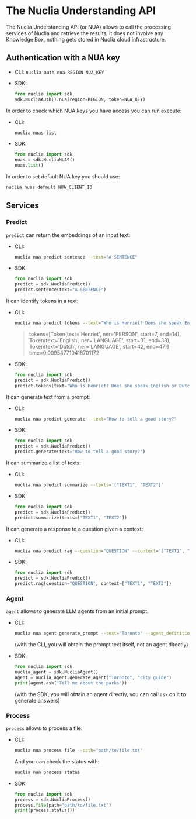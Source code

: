 # The Nuclia Understanding API

The Nuclia Understanding API (or NUA) allows to call the processing services of Nuclia and retrieve the results, it does not involve any Knowledge Box, nothing gets stored in Nuclia cloud infrastructure.

## Authentication with a NUA key

- CLI: `nuclia auth nua REGION NUA_KEY`
- SDK:

  ```python
  from nuclia import sdk
  sdk.NucliaAuth().nua(region=REGION, token=NUA_KEY)
  ```

In order to check which NUA keys you have access you can run execute:

- CLI:

  ```bash
  nuclia nuas list
  ```

- SDK:

  ```python
  from nuclia import sdk
  nuas = sdk.NucliaNUAS()
  nuas.list()
  ```

In order to set default NUA key you should use:

```bash
nuclia nuas default NUA_CLIENT_ID
```

## Services

### Predict

`predict` can return the embeddings of an input text:

- CLI:

  ```bash
  nuclia nua predict sentence --text="A SENTENCE"
  ```

- SDK:

  ```python
  from nuclia import sdk
  predict = sdk.NucliaPredict()
  predict.sentence(text="A SENTENCE")
  ```

It can identify tokens in a text:

- CLI:

  ```bash
  nuclia nua predict tokens --text="Who is Henriet? Does she speak English or Dutch?"
  ```

  > tokens=[Token(text='Henriet', ner='PERSON', start=7, end=14), Token(text='English', ner='LANGUAGE', start=31, end=38), Token(text='Dutch', ner='LANGUAGE', start=42, end=47)] time=0.009547710418701172

- SDK:

  ```python
  from nuclia import sdk
  predict = sdk.NucliaPredict()
  predict.tokens(text="Who is Henriet? Does she speak English or Dutch?")
  ```

It can generate text from a prompt:

- CLI:

  ```bash
  nuclia nua predict generate --text="How to tell a good story?"
  ```

- SDK:

  ```python
  from nuclia import sdk
  predict = sdk.NucliaPredict()
  predict.generate(text="How to tell a good story?")
  ```

It can summarize a list of texts:

- CLI:

  ```bash
  nuclia nua predict summarize --texts='["TEXT1", "TEXT2"]'
  ```

- SDK:

  ```python
  from nuclia import sdk
  predict = sdk.NucliaPredict()
  predict.summarize(texts=["TEXT1", "TEXT2"])
  ```

It can generate a response to a question given a context:

- CLI:

  ```bash
  nuclia nua predict rag --question="QUESTION" --context='["TEXT1", "TEXT2"]'
  ```

- SDK:

  ```python
  from nuclia import sdk
  predict = sdk.NucliaPredict()
  predict.rag(question="QUESTION", context=["TEXT1", "TEXT2"])
  ```

### Agent

`agent` allows to generate LLM agents from an initial prompt:

- CLI:

  ```bash
  nuclia nua agent generate_prompt --text="Toronto" --agent_definition="city guide"
  ```

  (with the CLI, you will obtain the prompt text itself, not an agent directly)

- SDK:

  ```python
  from nuclia import sdk
  nuclia_agent = sdk.NucliaAgent()
  agent = nuclia_agent.generate_agent("Toronto", "city guide")
  print(agent.ask("Tell me about the parks"))
  ```

  (with the SDK, you will obtain an agent directly, you can call `ask` on it to generate answers)

### Process

`process` allows to process a file:

- CLI:

  ```bash
  nuclia nua process file --path="path/to/file.txt"
  ```

  And you can check the status with:

  ```bash
  nuclia nua process status
  ```

- SDK:

  ```python
  from nuclia import sdk
  process = sdk.NucliaProcess()
  process.file(path="path/to/file.txt")
  print(process.status())
  ```
